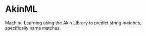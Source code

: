 # AkinML
Machine Learning using the Akin Library to predict string matches, specifically name matches.
